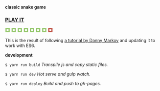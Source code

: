 **classic snake game**

### [PLAY IT](https://ddmills.github.io/snake/)
![snake](static/img/snake.png)
![snake](static/img/snake.png)
![snake](static/img/snake.png)
![snake](static/img/snake.png)
![snake](static/img/snake.png)
![snake](static/img/snake.png)
![snake](static/img/snake.png)
![apple](static/img/apple.png)


This is the result of following [a tutorial by Danny Markov](http://tutorialzine.com/2015/06/making-your-first-html5-game-with-phaser/) and updating it to work with ES6.

**development**

`$ yarn run build`
*Transpile js and copy static files.*

`$ yarn run dev`
*Hot serve and gulp watch.*

`$ yarn run deploy`
*Build and push to gh-pages.*

